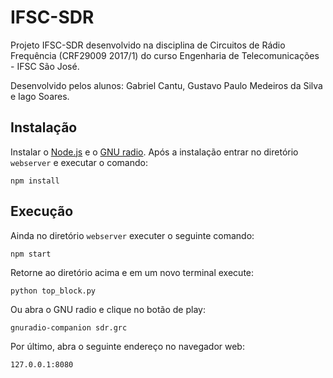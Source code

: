 # IFSC-SDR

Projeto IFSC-SDR desenvolvido na disciplina de Circuitos de Rádio Frequência (CRF29009 2017/1) do curso Engenharia de Telecomunicações - IFSC São José.

Desenvolvido pelos alunos: Gabriel Cantu, Gustavo Paulo Medeiros da Silva e Iago Soares.

## Instalação

Instalar o [Node.js](https://nodejs.org/en/download/package-manager/) e o [GNU radio](https://wiki.gnuradio.org/index.php/InstallingGR).
Após a instalação entrar no diretório `webserver` e executar o comando: 
```
npm install
```

## Execução

Ainda no diretório `webserver` executer o seguinte comando:
```
npm start
```

Retorne ao diretório acima e em um novo terminal execute:
```
python top_block.py
```

Ou abra o GNU radio e clique no botão de play:
```
gnuradio-companion sdr.grc
```

Por último, abra o seguinte endereço no navegador web:
```
127.0.0.1:8080
```
